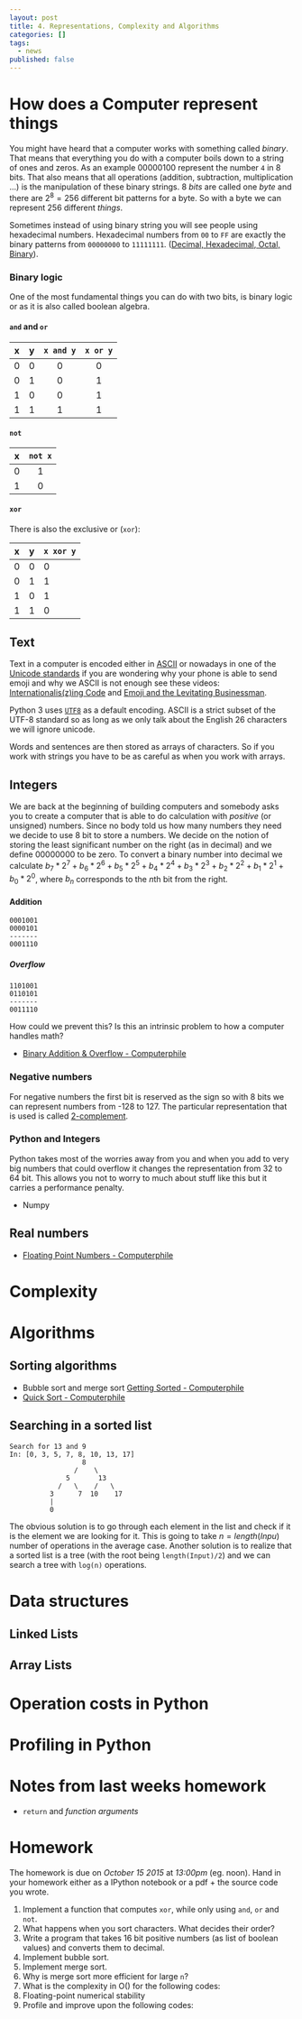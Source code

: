 ```yaml
---
layout: post
title: 4. Representations, Complexity and Algorithms
categories: []
tags:
  - news
published: false
---
```


# How does a Computer represent things
You might have heard that a computer works with something called *binary*. That means that everything you do with a computer boils down to a string of ones and zeros. As an example $00000100$ represent the number `4` in 8 bits. That also means that all operations (addition, subtraction, multiplication ...) is the manipulation of these binary strings. 8 *bits* are called one *byte* and there are $2^8 = 256$ different bit patterns for a byte. So with a byte we can represent 256 different *things*.

Sometimes instead of using binary string you will see people using hexadecimal numbers. Hexadecimal numbers from `00` to `FF` are exactly the binary patterns from `00000000` to `11111111`. ([Decimal, Hexadecimal, Octal, Binary](http://ascii.cl/conversion.htm)).

### Binary logic
One of the most fundamental things you can do with two bits, is binary logic or as it is also called boolean algebra.

#### `and` and `or`

| x | y | `x and y` | `x or y` |
|:-:|:-:|   :---:   |  :---:   |
| 0 | 0 |     0     |    0     |
| 0 | 1 |     0     |    1     |
| 1 | 0 |     0     |    1     |
| 1 | 1 |     1     |    1     |

#### `not`

|  x  | `not x` |
|:---:|  :---:  |
|  0  |    1    |
|  1  |    0    |

#### `xor`
There is also the exclusive or (`xor`):

| x | y | `x xor y` |
| --- | --- | --- |
|  0  |  0  |  0  |
|  0  |  1  |  1  |
|  1  |  0  |  1  |
|  1  |  1  |  0  |

## Text
Text in a computer is encoded either in [ASCII](http://ascii.cl/) or nowadays in one of the [Unicode standards](http://unicode.org/standard/standard.html) if you are wondering why your phone is able to send emoji and why we ASCII is not enough see these videos: [Internationalis(z)ing Code](https://www.youtube.com/watch?v=0j74jcxSunY) and [Emoji and the Levitating Businessman](https://www.youtube.com/watch?v=tITwM5GDIAI).

Python 3 uses [`UTF8`](https://docs.python.org/3/howto/unicode.html) as a default encoding. ASCII is a strict subset of the UTF-8 standard so as long as we only talk about the English 26 characters we will ignore unicode.

Words and sentences are then stored as arrays of characters. So if you work with strings you have to be as careful as when you work with arrays.

## Integers
We are back at the beginning of building computers and somebody asks you to create a computer that is able to do calculation with *positive* (or unsigned) numbers. Since no body told us how many numbers they need we decide to use 8 bit to store a numbers. We decide on the notion of storing the least significant number on the right (as in decimal) and we define $00000000$ to be zero. To convert a binary number into decimal we calculate $b_7 * 2^7 + b_6 * 2^6 + b_5 * 2^5 + b_4 * 2^4 + b_3 * 2^3 + b_2 * 2^2 + b_1 * 2^1 + b_0 * 2^0$, where $b_n$ corresponds to the $n$th bit from the right.

#### Addition

```
0001001
0000101
-------
0001110
```

##### Overflow

```
1101001
0110101
-------
0011110
```

How could we prevent this? Is this an intrinsic problem to how a computer handles math?

- [Binary Addition & Overflow - Computerphile](https://www.youtube.com/watch?v=WN8i5cwjkSE)

### Negative numbers
For negative numbers the first bit is reserved as the sign so with 8 bits we can represent numbers from -128 to 127. The particular representation that is used is called [2-complement](https://www.youtube.com/watch?v=lKTsv6iVxV4).

### Python and Integers
Python takes most of the worries away from you and when you add to very big numbers that could overflow it changes the representation from 32 to 64 bit. This allows you not to worry to much about stuff like this but it carries a performance penalty.

- Numpy

## Real numbers

- [Floating Point Numbers - Computerphile](https://www.youtube.com/watch?v=PZRI1IfStY0)

# Complexity

# Algorithms
## Sorting algorithms
- Bubble sort and merge sort [Getting Sorted - Computerphile](https://www.youtube.com/watch?v=kgBjXUE_Nwc)
- [Quick Sort - Computerphile](https://www.youtube.com/watch?v=XE4VP_8Y0BU)

## Searching in a sorted list

```
Search for 13 and 9
In: [0, 3, 5, 7, 8, 10, 13, 17]
                  8
                /    \
              5       13
            /   \    /   \
          3      7  10    17
          |
          0
```

The obvious solution is to go through each element in the list and check if it is the element we are looking for it. This is going to take $n = length(Inpu)$ number of operations in the average case. Another solution is to realize that a sorted list is a tree (with the root being `length(Input)/2`) and we can search a tree with `log(n)` operations.

# Data structures
## Linked Lists
## Array Lists
# Operation costs in Python
# Profiling in Python

# Notes from last weeks homework

- `return` and *function arguments*

# Homework

The homework is due on *October 15 2015* at *13:00pm* (eg. noon). Hand in your homework either as a IPython notebook or a pdf + the source code you wrote.

1. Implement a function that computes `xor`, while only using `and`, `or` and `not`.
2. What happens when you sort characters. What decides their order?
3. Write a program that takes 16 bit positive numbers (as list of boolean values) and converts them to decimal.
4. Implement bubble sort.
5. Implement merge sort.
6. Why is merge sort more efficient for large `n`?
7. What is the complexity in O() for the following codes:
8. Floating-point numerical stability
9. Profile and improve upon the following codes:
